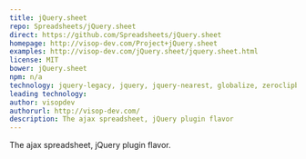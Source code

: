 ```yaml
---
title: jQuery.sheet
repo: Spreadsheets/jQuery.sheet
direct: https://github.com/Spreadsheets/jQuery.sheet
homepage: http://visop-dev.com/Project+jQuery.sheet
examples: http://visop-dev.com/jQuery.sheet/jquery.sheet.html
license: MIT
bower: jQuery.sheet
npm: n/a
technology: jquery-legacy, jquery, jquery-nearest, globalize, zeroclipboard, raphael, graphael, jquery-elastic, really-simple-color-picker, Javascript-Undo-Manager, ThemeSwitcher, jquery-ui, MouseWheel, bootstrap, thaw.js, testify.js, operative, megatable.js, infiniscroll.js
leading technology:
author: visopdev
authorurl: http://visop-dev.com/
description: The ajax spreadsheet, jQuery plugin flavor
---
```


The ajax spreadsheet, jQuery plugin flavor.
